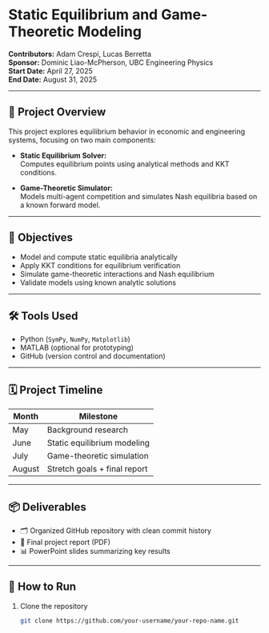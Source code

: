 # Static Equilibrium and Game-Theoretic Modeling

**Contributors:** Adam Crespi, Lucas Berretta  
**Sponsor:** Dominic Liao-McPherson, UBC Engineering Physics  
**Start Date:** April 27, 2025  
**End Date:** August 31, 2025

---

## 📘 Project Overview

This project explores equilibrium behavior in economic and engineering systems, focusing on two main components:

- **Static Equilibrium Solver:**  
  Computes equilibrium points using analytical methods and KKT conditions.

- **Game-Theoretic Simulator:**  
  Models multi-agent competition and simulates Nash equilibria based on a known forward model.

---

## 🎯 Objectives

- Model and compute static equilibria analytically  
- Apply KKT conditions for equilibrium verification  
- Simulate game-theoretic interactions and Nash equilibrium  
- Validate models using known analytic solutions

---

## 🛠️ Tools Used

- Python (`SymPy`, `NumPy`, `Matplotlib`)
- MATLAB (optional for prototyping)
- GitHub (version control and documentation)

---

## 🗓️ Project Timeline

| Month     | Milestone                        |
|-----------|----------------------------------|
| May       | Background research              |
| June      | Static equilibrium modeling      |
| July      | Game-theoretic simulation        |
| August    | Stretch goals + final report     |

---

## 📦 Deliverables

- 🗂️ Organized GitHub repository with clean commit history  
- 📝 Final project report (PDF)  
- 📊 PowerPoint slides summarizing key results  

---

## 🚀 How to Run

1. Clone the repository  
   ```bash
   git clone https://github.com/your-username/your-repo-name.git
